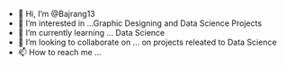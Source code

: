 - 👋 Hi, I’m @Bajrang13
- 👀 I’m interested in ...Graphic Designing and Data Science Projects
- 🌱 I’m currently learning ... Data Science 
- 💞️ I’m looking to collaborate on ... on projects releated to Data Science 
- 📫 How to reach me ...

<!---
Bajrang13/Bajrang13 is a ✨ special ✨ repository because its `README.md` (this file) appears on your GitHub profile.
You can click the Preview link to take a look at your changes.
--->
